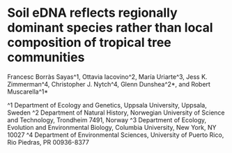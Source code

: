 # Soil eDNA reflects regionally dominant species rather than local composition of tropical tree communities

Francesc Borràs Sayas^1, Ottavia Iacovino^2, María Uriarte^3, Jess K. Zimmerman^4, Christopher J. Nytch^4, Glenn Dunshea^2*, and Robert Muscarella^1*

^1 Department of Ecology and Genetics, Uppsala University, Uppsala, Sweden
^2 Department of Natural History, Norwegian University of Science and Technology, Trondheim 7491, Norway
^3 Department of Ecology, Evolution and Environmental Biology, Columbia University, New York, NY 10027
^4 Department of Environmental Sciences, University of Puerto Rico, Rio Piedras, PR 00936-8377
